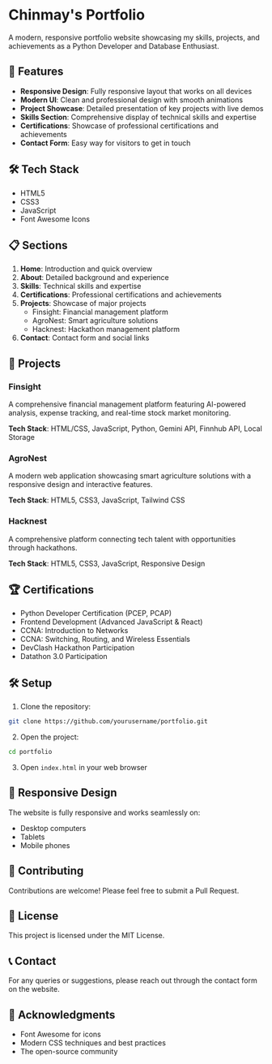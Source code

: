 # Chinmay's Portfolio

A modern, responsive portfolio website showcasing my skills, projects, and achievements as a Python Developer and Database Enthusiast.

## 🌟 Features

- **Responsive Design**: Fully responsive layout that works on all devices
- **Modern UI**: Clean and professional design with smooth animations
- **Project Showcase**: Detailed presentation of key projects with live demos
- **Skills Section**: Comprehensive display of technical skills and expertise
- **Certifications**: Showcase of professional certifications and achievements
- **Contact Form**: Easy way for visitors to get in touch

## 🛠️ Tech Stack

- HTML5
- CSS3
- JavaScript
- Font Awesome Icons

## 📋 Sections

1. **Home**: Introduction and quick overview
2. **About**: Detailed background and experience
3. **Skills**: Technical skills and expertise
4. **Certifications**: Professional certifications and achievements
5. **Projects**: Showcase of major projects
   - Finsight: Financial management platform
   - AgroNest: Smart agriculture solutions
   - Hacknest: Hackathon management platform
6. **Contact**: Contact form and social links

## 🚀 Projects

### Finsight
A comprehensive financial management platform featuring AI-powered analysis, expense tracking, and real-time stock market monitoring.

**Tech Stack**: HTML/CSS, JavaScript, Python, Gemini API, Finnhub API, Local Storage

### AgroNest
A modern web application showcasing smart agriculture solutions with a responsive design and interactive features.

**Tech Stack**: HTML5, CSS3, JavaScript, Tailwind CSS

### Hacknest
A comprehensive platform connecting tech talent with opportunities through hackathons.

**Tech Stack**: HTML5, CSS3, JavaScript, Responsive Design

## 🏆 Certifications

- Python Developer Certification (PCEP, PCAP)
- Frontend Development (Advanced JavaScript & React)
- CCNA: Introduction to Networks
- CCNA: Switching, Routing, and Wireless Essentials
- DevClash Hackathon Participation
- Datathon 3.0 Participation

## 🛠️ Setup

1. Clone the repository:
```bash
git clone https://github.com/yourusername/portfolio.git
```

2. Open the project:
```bash
cd portfolio
```

3. Open `index.html` in your web browser

## 📱 Responsive Design

The website is fully responsive and works seamlessly on:
- Desktop computers
- Tablets
- Mobile phones

## 🤝 Contributing

Contributions are welcome! Please feel free to submit a Pull Request.

## 📄 License

This project is licensed under the MIT License.

## 📞 Contact

For any queries or suggestions, please reach out through the contact form on the website.

## 🙏 Acknowledgments

- Font Awesome for icons
- Modern CSS techniques and best practices
- The open-source community
